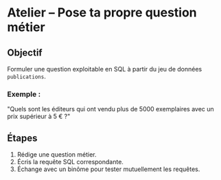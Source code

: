 # Atelier – Pose ta propre question métier

## Objectif
Formuler une question exploitable en SQL à partir du jeu de données `publications`.

### Exemple :
"Quels sont les éditeurs qui ont vendu plus de 5000 exemplaires avec un prix supérieur à 5 € ?"

## Étapes
1. Rédige une question métier.
2. Écris la requête SQL correspondante.
3. Échange avec un binôme pour tester mutuellement les requêtes.